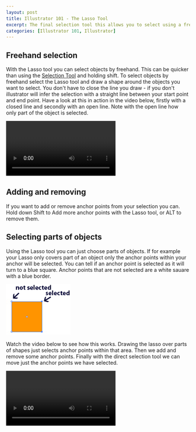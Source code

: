 ```yaml
--- 
layout: post
title: Illustrator 101 - The Lasso Tool
excerpt: The final selection tool this allows you to select using a freehand shape. Very useful for intricate drawings it can be much quicker than the other selection tools.
categories: [Illustrator 101, Illustrator]
---
```

## Freehand selection

With the Lasso tool you can select objects by freehand. This can be quicker than using the [Selection Tool][1] and holding shift. To select objects by freehand select the Lasso tool and draw a shape around the objects you want to select. You don't have to close the line you draw - if you don't illustrator will infer the selection with a straight line between your start point and end point. Have a look at this in action in the video below, firstly with a closed line and secondly with an open line. Note with the open line how only part of the object is selected.

<video controls>
  <source src="/movies/mp4/lasso.mp4" type='video/mp4; codecs="avc1.42E01E, mp4a.40.2"' />
  <source src="/movies/ogv/lasso.ogv" type='video/ogg; codecs="theora, vorbis"' />
  To view this video you need the latest version of <a href="http://www.apple.com/safari/">Safari</a>, <a href="http://www.mozilla.com/firefox/">Firefox</a> or <a href="http://www.google.com/chrome">Chrome</a>. Alterantively download the videos and watch them offline. <a href="/movies/mp4/lasso.mp4">Windows / Mac (mp4)</a>, <a href="/movies/ogv/lasso.ogv">Linux (ogv)</a>
</video>


## Adding and removing

If you want to add or remove anchor points from your selection you can. Hold down Shift to Add more anchor points with the Lasso tool, or ALT to remove them.

## Selecting parts of objects

Using the Lasso tool you can just choose parts of objects. If for example your Lasso only covers part of an object only the anchor points within your anchor will be selected. You can tell if an anchor point is selected as it will turn to a blue square. Anchor points that are not selected are a white sauare with a blue border.

![Picture showing anchor points selected and not selected][2] 

Watch the video below to see how this works. Drawing the lasso over parts of shapes just selects anchor points within that area. Then we add and remove some anchor points. Finally with the direct selection tool we can move just the anchor points we have selected.

<video controls>
  <source src="/movies/mp4/partial_selection.mp4" type='video/mp4; codecs="avc1.42E01E, mp4a.40.2"' />
  <source src="/movies/ogv/partial_selection.ogv" type='video/ogg; codecs="theora, vorbis"' />
  To view this video you need the latest version of <a href="http://www.apple.com/safari/">Safari</a>, <a href="http://www.mozilla.com/firefox/">Firefox</a> or <a href="http://www.google.com/chrome">Chrome</a>. Alterantively download the videos and watch them offline. <a href="/movies/mp4/partial_selection.mp4">Windows / Mac (mp4)</a>, <a href="/movies/ogv/partial_selection.ogv">Linux (ogv)</a>
</video>

 [1]: http://www.shapeshed.com/journal/illustrator_101_selection_tools/
 [2]: /images/articles/selected.png "Picture showing anchor points selected and not selected"
